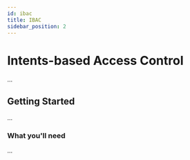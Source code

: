 ```yaml
---
id: ibac
title: IBAC
sidebar_position: 2
---
```


# Intents-based Access Control

...

## Getting Started

...

### What you'll need

...
